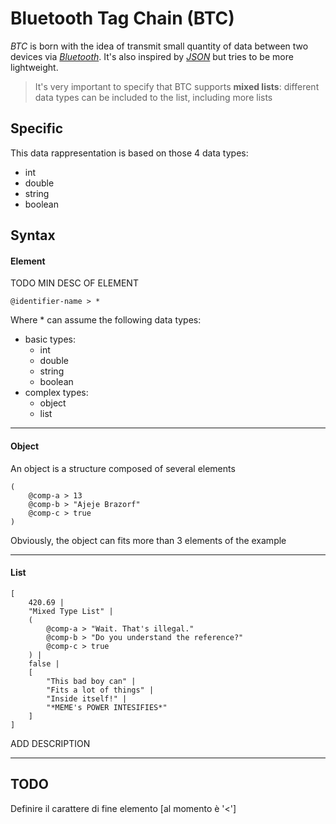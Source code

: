 # Bluetooth Tag Chain (BTC)

_BTC_ is born with the idea of transmit small quantity of data between two devices via [_Bluetooth_]('https://www.bluetooth.com/'). It's also inspired by [_JSON_]('https://en.wikipedia.org/wiki/JSON') but tries to be more lightweight.

> It's very important  to specify that BTC supports **mixed lists**: 
> different data types can be included to the list, including more lists
## Specific
This data rappresentation is based on those 4 data types:
 - int
 - double
 - string
 - boolean
## Syntax
#### Element
TODO MIN DESC OF ELEMENT
```
@identifier-name > *
```
Where \* can assume the following data types:
- basic types:
    - int
    - double
    - string
    - boolean
- complex types:
    - object
    - list
___
#### Object
An object is a structure composed of several elements 
```
(
    @comp-a > 13
    @comp-b > "Ajeje Brazorf"
    @comp-c > true
)
```
Obviously, the object can fits more than 3 elements of the example
___
#### List
```
[
    420.69 |
    "Mixed Type List" |
    (
        @comp-a > "Wait. That's illegal."
        @comp-b > "Do you understand the reference?"
        @comp-c > true
    ) |
    false |
    [
        "This bad boy can" |
        "Fits a lot of things" |
        "Inside itself!" |
        "*MEME's POWER INTESIFIES*"
    ]
]
```
ADD DESCRIPTION
___
## TODO
Definire il carattere di fine elemento [al momento è '<']